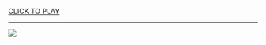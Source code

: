 
<a href="https://premium76.site?title=barbie_games_unblocked&ref=13M">CLICK TO PLAY</a></h3>
<hr>

<a href="https://premium76.site?title=barbie_games_unblocked&ref=13M"><img src="https://clearcache.store/games.png"></a>


